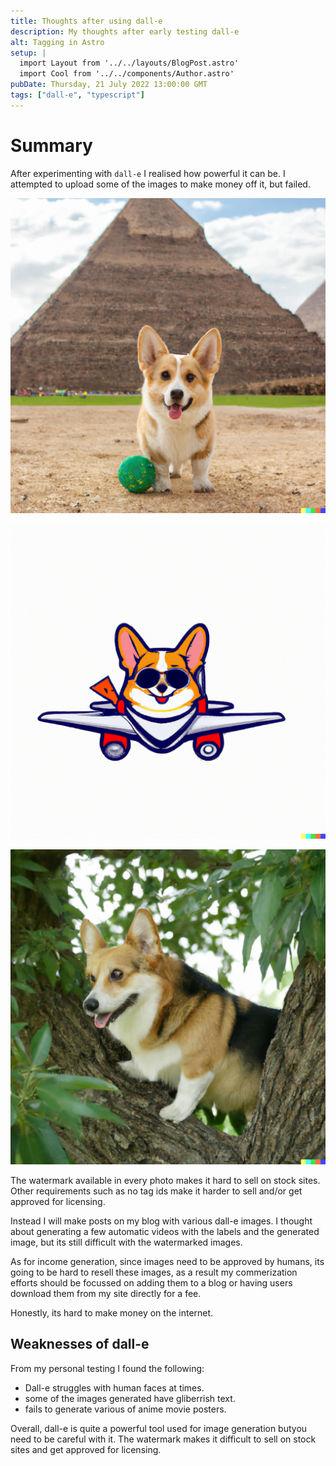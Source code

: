 ```yaml
---
title: Thoughts after using dall-e
description: My thoughts after early testing dall-e
alt: Tagging in Astro
setup: |
  import Layout from '../../layouts/BlogPost.astro'
  import Cool from '../../components/Author.astro'
pubDate: Thursday, 21 July 2022 13:00:00 GMT
tags: ["dall-e", "typescript"]
---
```


# Summary

After experimenting with `dall-e` I realised how powerful it can be. I attempted to upload some of the images to make money off it, but failed.

![Corgi next to pyramids](/imgs/2022/dall-e/corgiNextToThePyramids.jpeg)

![Corgi Plane](/imgs/2022/dall-e/corgiPlane.png)

![Corgi Up in a Tree](/imgs/2022/dall-e/CorgiUpInATree.jpeg)

The watermark available in every photo makes it hard to sell on stock sites. Other requirements such as no tag ids make it harder to sell and/or get approved for licensing.


Instead I will make posts on my blog with various dall-e images. I thought about generating a few automatic videos with the labels and the generated image, but its still difficult with the watermarked images.

As for income generation, since images need to be approved by humans, its going to be hard to resell these images, as a result my commerization efforts should be focussed on adding them to a blog or having users download them from my site directly for a fee.

Honestly, its hard to make money on the internet.

## Weaknesses of dall-e

From my personal testing I found the following:

- Dall-e struggles with human faces at times.
- some of the images generated have gliberrish text.
- fails to generate various of anime movie posters.


Overall, dall-e is quite a powerful tool used for image generation butyou need to be careful with it. The watermark makes it difficult to sell on stock sites and get approved for licensing.